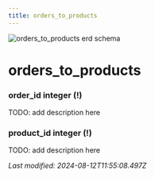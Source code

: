 ```yaml
---
title: orders_to_products
---
```


![orders_to_products erd schema](/img/schema/orders_to_products.svg)


#  orders_to_products

### order_id integer (!)
TODO: add description here

### product_id integer (!)
TODO: add description here


_Last modified: 2024-08-12T11:55:08.497Z_
